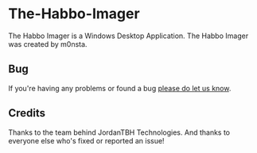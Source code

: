 The-Habbo-Imager
================

The Habbo Imager is a Windows Desktop Application. The Habbo Imager was created by m0nsta.


Bug
---------------------
If you're having any problems or found a bug [please do let us know](http://bug.jordancouzens.me).


Credits
---------------------
Thanks to the team behind JordanTBH Technologies. And thanks to everyone else who's fixed or reported an issue!

